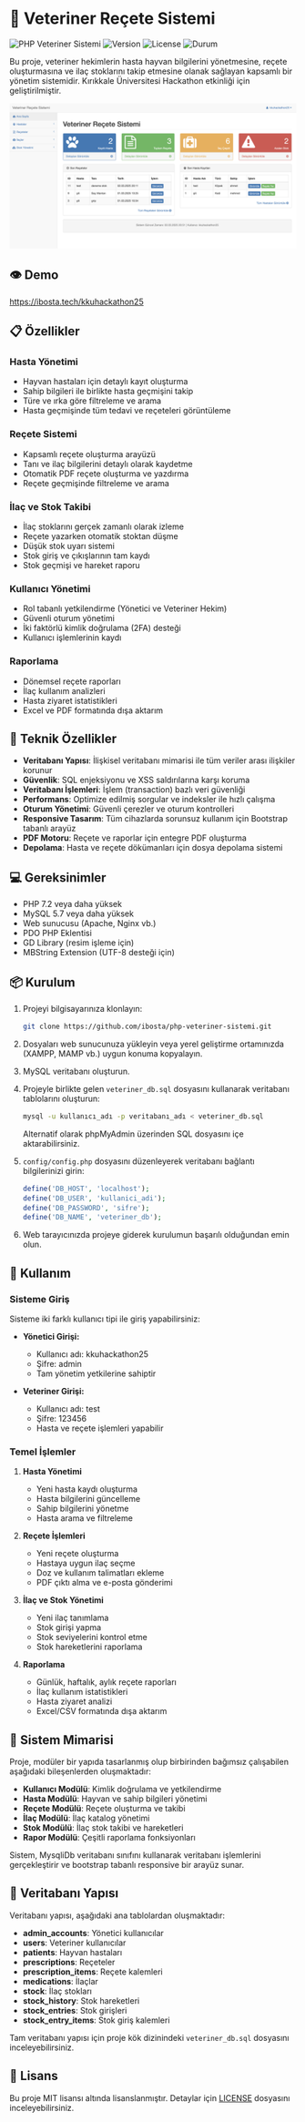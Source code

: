 # 🐾 Veteriner Reçete Sistemi

![PHP Veteriner Sistemi](https://img.shields.io/badge/PHP-Veteriner%20Sistemi-blue)
![Version](https://img.shields.io/badge/Version-1.1.0-green)
![License](https://img.shields.io/badge/License-MIT-yellow)
![Durum](https://img.shields.io/badge/Durum-Çalışıyor-Green)

Bu proje, veteriner hekimlerin hasta hayvan bilgilerini yönetmesine, reçete oluşturmasına ve ilaç stoklarını takip etmesine olanak sağlayan kapsamlı bir yönetim sistemidir. Kırıkkale Üniversitesi Hackathon etkinliği için geliştirilmiştir.

![Sistem Görüntüsü](photo.png)
## 👁️ Demo
https://ibosta.tech/kkuhackathon25

## 📋 Özellikler

### Hasta Yönetimi
- Hayvan hastaları için detaylı kayıt oluşturma
- Sahip bilgileri ile birlikte hasta geçmişini takip
- Türe ve ırka göre filtreleme ve arama
- Hasta geçmişinde tüm tedavi ve reçeteleri görüntüleme

### Reçete Sistemi
- Kapsamlı reçete oluşturma arayüzü
- Tanı ve ilaç bilgilerini detaylı olarak kaydetme
- Otomatik PDF reçete oluşturma ve yazdırma
- Reçete geçmişinde filtreleme ve arama

### İlaç ve Stok Takibi
- İlaç stoklarını gerçek zamanlı olarak izleme
- Reçete yazarken otomatik stoktan düşme
- Düşük stok uyarı sistemi
- Stok giriş ve çıkışlarının tam kaydı
- Stok geçmişi ve hareket raporu

### Kullanıcı Yönetimi
- Rol tabanlı yetkilendirme (Yönetici ve Veteriner Hekim)
- Güvenli oturum yönetimi
- İki faktörlü kimlik doğrulama (2FA) desteği
- Kullanıcı işlemlerinin kaydı

### Raporlama
- Dönemsel reçete raporları
- İlaç kullanım analizleri
- Hasta ziyaret istatistikleri
- Excel ve PDF formatında dışa aktarım

## 🔧 Teknik Özellikler

- **Veritabanı Yapısı**: İlişkisel veritabanı mimarisi ile tüm veriler arası ilişkiler korunur
- **Güvenlik**: SQL enjeksiyonu ve XSS saldırılarına karşı koruma
- **Veritabanı İşlemleri**: İşlem (transaction) bazlı veri güvenliği
- **Performans**: Optimize edilmiş sorgular ve indeksler ile hızlı çalışma
- **Oturum Yönetimi**: Güvenli çerezler ve oturum kontrolleri
- **Responsive Tasarım**: Tüm cihazlarda sorunsuz kullanım için Bootstrap tabanlı arayüz
- **PDF Motoru**: Reçete ve raporlar için entegre PDF oluşturma
- **Depolama**: Hasta ve reçete dökümanları için dosya depolama sistemi

## 💻 Gereksinimler

- PHP 7.2 veya daha yüksek
- MySQL 5.7 veya daha yüksek
- Web sunucusu (Apache, Nginx vb.)
- PDO PHP Eklentisi
- GD Library (resim işleme için)
- MBString Extension (UTF-8 desteği için)

## 📦 Kurulum

1. Projeyi bilgisayarınıza klonlayın:
   ```bash
   git clone https://github.com/ibosta/php-veteriner-sistemi.git
   ```

2. Dosyaları web sunucunuza yükleyin veya yerel geliştirme ortamınızda (XAMPP, MAMP vb.) uygun konuma kopyalayın.

3. MySQL veritabanı oluşturun.

4. Projeyle birlikte gelen `veteriner_db.sql` dosyasını kullanarak veritabanı tablolarını oluşturun:
   ```bash
   mysql -u kullanıcı_adı -p veritabanı_adı < veteriner_db.sql
   ```
   
   Alternatif olarak phpMyAdmin üzerinden SQL dosyasını içe aktarabilirsiniz.

5. `config/config.php` dosyasını düzenleyerek veritabanı bağlantı bilgilerinizi girin:
   ```php
   define('DB_HOST', 'localhost');
   define('DB_USER', 'kullanici_adi');
   define('DB_PASSWORD', 'sifre');
   define('DB_NAME', 'veteriner_db');
   ```

6. Web tarayıcınızda projeye giderek kurulumun başarılı olduğundan emin olun.

## 🚀 Kullanım

### Sisteme Giriş

Sisteme iki farklı kullanıcı tipi ile giriş yapabilirsiniz:

- **Yönetici Girişi:**
  - Kullanıcı adı: kkuhackathon25
  - Şifre: admin
  - Tam yönetim yetkilerine sahiptir

- **Veteriner Girişi:**
  - Kullanıcı adı: test
  - Şifre: 123456
  - Hasta ve reçete işlemleri yapabilir

### Temel İşlemler

1. **Hasta Yönetimi**
   - Yeni hasta kaydı oluşturma
   - Hasta bilgilerini güncelleme
   - Sahip bilgilerini yönetme
   - Hasta arama ve filtreleme

2. **Reçete İşlemleri**
   - Yeni reçete oluşturma
   - Hastaya uygun ilaç seçme
   - Doz ve kullanım talimatları ekleme
   - PDF çıktı alma ve e-posta gönderimi

3. **İlaç ve Stok Yönetimi**
   - Yeni ilaç tanımlama
   - Stok girişi yapma
   - Stok seviyelerini kontrol etme
   - Stok hareketlerini raporlama

4. **Raporlama**
   - Günlük, haftalık, aylık reçete raporları
   - İlaç kullanım istatistikleri
   - Hasta ziyaret analizi
   - Excel/CSV formatında dışa aktarım

## 🧩 Sistem Mimarisi

Proje, modüler bir yapıda tasarlanmış olup birbirinden bağımsız çalışabilen aşağıdaki bileşenlerden oluşmaktadır:

- **Kullanıcı Modülü**: Kimlik doğrulama ve yetkilendirme
- **Hasta Modülü**: Hayvan ve sahip bilgileri yönetimi
- **Reçete Modülü**: Reçete oluşturma ve takibi
- **İlaç Modülü**: İlaç katalog yönetimi
- **Stok Modülü**: İlaç stok takibi ve hareketleri
- **Rapor Modülü**: Çeşitli raporlama fonksiyonları

Sistem, MysqliDb veritabanı sınıfını kullanarak veritabanı işlemlerini gerçekleştirir ve bootstrap tabanlı responsive bir arayüz sunar.

## 📄 Veritabanı Yapısı

Veritabanı yapısı, aşağıdaki ana tablolardan oluşmaktadır:

- **admin_accounts**: Yönetici kullanıcılar
- **users**: Veteriner kullanıcılar
- **patients**: Hayvan hastaları
- **prescriptions**: Reçeteler
- **prescription_items**: Reçete kalemleri
- **medications**: İlaçlar
- **stock**: İlaç stokları
- **stock_history**: Stok hareketleri
- **stock_entries**: Stok girişleri
- **stock_entry_items**: Stok giriş kalemleri

Tam veritabanı yapısı için proje kök dizinindeki `veteriner_db.sql` dosyasını inceleyebilirsiniz.

## 📜 Lisans

Bu proje MIT lisansı altında lisanslanmıştır. Detaylar için [LICENSE](LICENSE) dosyasını inceleyebilirsiniz.
